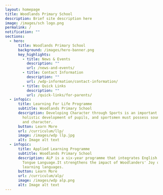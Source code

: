 ```yaml
---
layout: homepage
title: Woodlands Primary School
description: Brief site description here
image: /images/sch logo.png
permalink: /
notification: ""
sections:
  - hero:
      title: Woodlands Primary School
      background: /images/hero-banner.png
      key_highlights:
        - title: News & Events
          description: ""
          url: /news-and-events/
        - title: Contact Information
          description: ""
          url: /wdp-information/contact-information/
        - title: Quick Links
          description: ""
          url: /quick-links/for-parents/
  - infopic:
      title: Learning For Life Programme
      subtitle: Woodlands Primary School
      description: Developing Character through Sports is an important component of
        holistic development of pupils, and sportsmen must possess sound values
        and character.
      button: Learn More
      url: /curriculum/llp/
      image: /images/wdp llp.jpg
      alt: Image alt text
  - infopic:
      title: Applied Learning Programme
      subtitle: Woodlands Primary School
      description: ALP is a six-year programme that integrates English and Mother
        Tongue Language.It strengthens the impact of Woodlanders' Joy of
        learning languages.
      button: Learn More
      url: /curriculum/alp/
      image: /images/wdp alp.png
      alt: Image alt text
---
```

